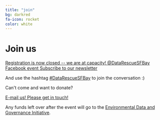 ```yaml
---
title: "join"
bg: darkred
fa-icon: rocket  
color: white  
---
```


# Join us

<a class="btn btn-warning btn-lg" href="https://datarescuesfbay.eventbrite.com">
  <i class="fa fa-check"></i> Registration is now closed -- we are at capacity!
</a>

<a class="btn btn-info btn-lg" href="https://twitter.com/DataRescueSFBay">
  <i class="fa fa-twitter"></i> @DataRescueSFBay
</a>

<a class="btn btn-primary btn-lg" href="https://www.facebook.com/events/1297000053703853/">
  <i class="fa fa-facebook"></i> Facebook event
</a>

<a class="btn btn-danger btn-lg" href="https://docs.google.com/forms/d/e/1FAIpQLSejzYsf9GpEjaCr33FkDMIRZEtSvcTLEjND1s61ffScSn1dTw/viewform?c=0&w=1">
  <i class="fa fa-envelope"></i> Subscribe to our newsletter
</a>

And use the hashtag [#DataRescueSFBay](https://twitter.com/search?q=%23DataRescueSFBay&src=typd) to join the conversation :)

Can't come and want to donate?

<a class="btn btn-success btn-lg" href="mailto:datarescuesfbay@googlegroups.com">
  <i class="fa fa-heart"></i> E-mail us! Please get in touch!
</a>

Any funds left over after the event will go to the [Environmental Data and Governance Initiative](https://envirodatagov.org).
